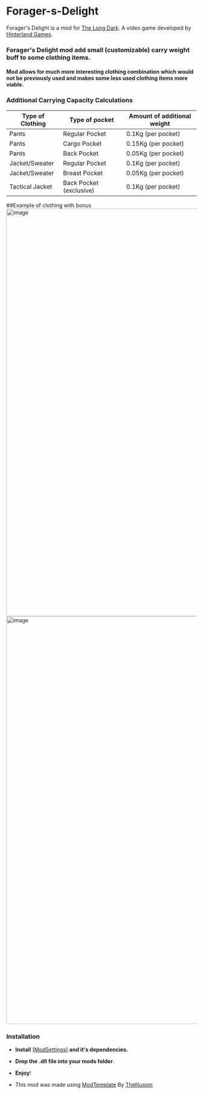 # Forager-s-Delight

Forager's Delight is a mod for [The Long Dark](https://www.thelongdark.com). 
A video game developed by [Hinterland Games](https://hinterlandgames.com/).

### Forager's Delight mod add small (customizable) carry weight buff to some clothing items. 
#### Mod allows for much more interesting clothing combination which would not be previously used and makes some less used clothing items more viable.

### Additional Carrying Capacity Calculations 
| Type of Clothing  | Type of pocket | Amount of additional weight |
| ------------- | ------------- | ------------- |
| Pants  | Regular Pocket  | 0.1Kg (per pocket)  |
| Pants  | Cargo Pocket  | 0.15Kg (per pocket)  |
| Pants  | Back Pocket  | 0.05Kg (per pocket)  |
| Jacket/Sweater  | Regular Pocket  | 0.1Kg (per pocket)  |
| Jacket/Sweater  | Breast Pocket  | 0.05Kg (per pocket)  |
| Tactical Jacket   | Back Pocket (exclusive)  | 0.1Kg (per pocket)  |

##Example of clothing with bonus
<img width="1920" height="1080" alt="image" src="https://github.com/user-attachments/assets/c73b3879-0918-4ce2-aa8d-0417461ed955" />
<img width="1920" height="1080" alt="image" src="https://github.com/user-attachments/assets/989ffe3c-9b80-4860-bcc6-31685f6432d2" />



### Installation

- **Install** [[ModSettings](https://github.com/DigitalzombieTLD/ModSettings/releases/tag/v2.0)] **and it's dependencies.**

- **Drop the** **.dll** **file into your mods folder**.
- **Enjoy**!

- This mod was made using [ModTemplate](https://github.com/Arkhorse/TLD-Mod-Template) By [TheIllusion](https://github.com/Arkhorse)
